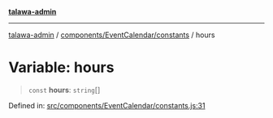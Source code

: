 [**talawa-admin**](../../../../README.md)

***

[talawa-admin](../../../../README.md) / [components/EventCalendar/constants](../README.md) / hours

# Variable: hours

> `const` **hours**: `string`[]

Defined in: [src/components/EventCalendar/constants.js:31](https://github.com/bint-Eve/talawa-admin/blob/bb9ac170c0ec806cc5423650a66bbe110c3af5d9/src/components/EventCalendar/constants.js#L31)
